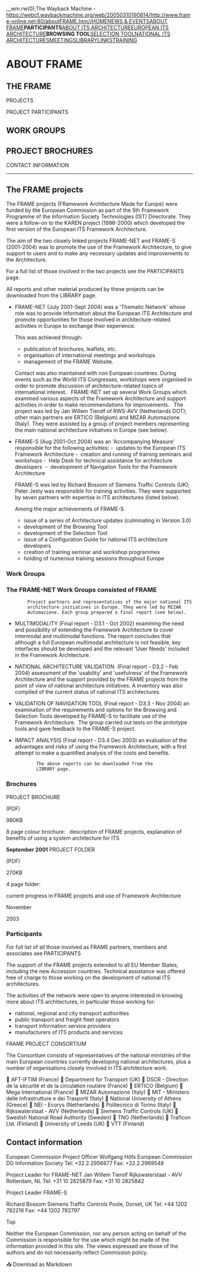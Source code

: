 __wm.rw(0);The Wayback Machine - https://webcf.waybackmachine.org/web/20050310190814/http://www.frame-online.net:80/aboutFRAME.htm//<![CDATA[
__wm.bt(750,27,25,2,"web","http://www.frame-online.net/aboutFRAME.htm","20050310190814",1996,"https://web-static.archive.org/_static/",["https://web-static.archive.org/_static/css/banner-styles.css?v=p7PEIJWi","https://web-static.archive.org/_static/css/iconochive.css?v=3PDvdIFv"], false);
  __wm.rw(1);
//]]>[]()[]()[](http://www.frame-online.net/firstpage.htm)[HOME](http://www.frame-online.net/home.htm)[NEWS & EVENTS](http://www.frame-online.net/news&events.htm)[ABOUT FRAME](http://www.frame-online.net/aboutFRAME.htm)**PARTICIPANTS**[ABOUT ITS ARCHITECTURE](http://www.frame-online.net/aboutArchitecture.htm)[EUROPEAN ITS ARCHITECTURE](http://www.frame-online.net/eitsfa2.htm)**BROWSING TOOL**[SELECTION 
            TOOL](http://www.frame-online.net/selectiontool.htm)[NATIONAL 
            ITS 
            ARCHITECTURES](http://www.frame-online.net/NationalArchs.htm)[MEETINGS](http://www.frame-online.net/Meetings.htm)[LIBRARY](http://www.frame-online.net/library.htm)[LINKS](http://www.frame-online.net/links.htm)[TRAINING](http://www.frame-online.net/training.htm)
# ABOUT FRAME

## THE FRAME 
PROJECTS

PROJECT PARTICIPANTS

## WORK GROUPS

## PROJECT BROCHURES

CONTACT INFORMATION

---

## The FRAME projects

The FRAME projects (FRamework 
Architecture 
Made for 
Europe) 
were funded by the European Commission as part of the 5th Framework Programme of 
the Information Society 
Technologies (IST) Directorate. They were a follow-on to the KAREN project 
(1998-2000) which developed the first version of the European ITS Framework Architecture.

The aim of the two closely 
linked projects FRAME-NET 
and FRAME-S 
(2001-2004) was to promote the use of the Framework Architecture, to give support to users and 
to make any necessary updates and improvements to the Architecture.

For a full list of those involved in 
            the two projects see the PARTICIPANTS 
page.

All reports and other 
material produced by these projects can be downloaded from the
LIBRARY page.

* FRAME-NET 
    (July 2001-Sept 2004) was a 'Thematic Network' whose 
    role was to 
    provide information about the European ITS Architecture and promote opportunities for those involved in
architecture-related activities in Europe to exchange their experience.
    
    This was achieved through:
    - publication of brochures, leaflets, etc. 
    - organisation of international meetings and workshops
    - management of the FRAME Website.
    
    Contact was also maintained 
with non European countries. During events such as the World ITS Congresses, workshops 
    were organised in order to promote discussion of architecture-related topics of 
international interest.
 
    FRAME-NET set up several Work Groups which 
    examined various 
    aspects of the Framework Architecture and support activities in order to make recommendations for 
    improvements.
  
    The project was led by Jan Willem Tierolf of RWS-AVV (Netherlands DOT);  
    other main partners are ERTICO (Belgium) and MIZAR Automazione (Italy). They 
    were 
    assisted by a group of project members representing the main national 
    architecture initiatives in Europe (see below).
* FRAME-S
    (Aug 2001-Oct 2004) was an 'Accompanying Measure' responsible for 
    the following activities:
    -  updates to the European ITS Framework Architecture
    -  creation and running of training seminars and workshops
    -  Help Desk for technical assistance for architecture developers 
    -  development of Navigation Tools 
    for the Framework Architecture
 
    
    FRAME-S was led by Richard Bossom of Siemens Traffic Controls (UK); Peter Jesty 
    was responsible for 
    training activities. They were supported 
    by seven partners with expertise in ITS architectures (listed below).
    
    Among the major achievements of FRAME-S
    - issue of a series of Architecture updates (culminating in Version 3.0)
    - development of the Browsing Tool 
    - development of the Selection Tool
    - issue of a Configuration Guide for national ITS architecture developers
    - creation of training seminar and workshop programmes
    - holding of numerous training sessions throughout Europe

### Work Groups

### The FRAME-NET Work Groups consisted of FRAME 
            Project partners and representatives of the major national ITS 
            architecture initiatives in Europe. They were led by MIZAR 
            Automazione. Each group prepared a final report (see below).

* MULTIMODALITY (Final report - D3.1 - Oct 2002)
              examining the need and possibility of extending the Framework 
              Architecture to cover intermodal and multimodal functions. The 
              report concludes that although a full European multimodal architecture is not 
              feasible, key interfaces should be developed and the 
              relevant 'User Needs' included in the Framework Architecture.
* NATIONAL ARCHITECTURE 
              VALIDATION
               (Final report - 
              D3.2 - Feb 2004)
              assessment of the 'usability' and 'usefulness' of the Framework 
              Architecture and the support provided by the FRAME projects 
              from the point of view of national architecture initiatives. A 
              inventory was also compiled of the current status of national ITS architectures.
* VALIDATION OF NAVIGATION TOOL 
              (Final report - D3.3 - Nov 2004)
              an examination of the requirements and options for the Browsing 
              and Selection Tools developed by FRAME-S to facilitate use of the Framework Architecture.  The 
              group carried out 
              tests on the prototype tools and gave feedback to the FRAME-S project.
* IMPACT ANALYSIS 
              (Final report - D3.4 Dec 2003)
              an evaluation of the advantages and risks of using the Framework 
              Architecture, with a first attempt to make a quantified analysis 
              of the costs and benefits.
              
              The above reports can be downloaded from the 
              LIBRARY page.

### Brochures

PROJECT 
          BROCHURE

(PDF)

980KB

8 page 
          colour brochure:   description of FRAME projects, 
          explanation of benefits of using a system architecture for ITS

**September 2001**
PROJECT 
          FOLDER

(PDF)

270KB

4 
          page folder:

current progress in FRAME projects and use of Framework 
          Architecture

November

2003

### 

### 

### Participants

For full list of all those involved as FRAME partners, members and 
associates see PARTICIPANTS

The support of the FRAME projects extended 
to all EU Member States, including the new Accession countries. Technical assistance 
was offered free of charge to those working on the development of national ITS 
architectures.

The activities of the network were open to 
anyone interested in knowing more about ITS architectures, in particular those 
working for:

- national, regional and city transport authorities 
- public transport and freight fleet operators
- transport information service providers 
- manufacturers of ITS products and services

FRAME PROJECT CONSORTIUM

The Consortium consists of representatives of the national ministries of the 
main European countries currently developing national architectures, plus a 
number of organisations closely involved in ITS architecture work. 

 AFT-IFTIM (France)
 Department for Transport (UK)
 DSCR - Direction de la sécurité et de la circulation routière (France)
 ERTICO (Belgium)
 Mega International (France)
 MIZAR Automazione (Italy)
 MIT - Ministero delle Infrastrutture e dei Trasporti (Italy)
 National University of Athens (Greece)
 NEI - Ecorys (Netherlands)
 Politecnico di Torino (Italy)
 Rijkswaterstaat - AVV (Netherlands)
 Siemens Traffic Controls (UK)
 Swedish National Road Authority (Sweden)
 TNO (Netherlands)
 Traficon Ltd. (Finland)
 University of Leeds (UK)
 VTT (Finland)

## Contact information

European Commission Project Officer
Wolfgang Höfs
European Commission
DG Information Society
Tel: +32.2.2956877 
Fax: +32.2.2969548

Project Leader for FRAME-NET
Jan Willem Tierolf
Rijkswaterstaat - AVV
Rotterdam, NL
Tel: +31 10 2825879
Fax: +31 10 2825842

Project Leader FRAME-S 

Richard Bossom
Siemens Traffic Controls
Poole, Dorset, UK
Tel: +44 1202 782216
Fax: +44 1202 782797

Top

Neither the European Commission, nor any
person acting on behalf of the Commission is responsible for the use which might
be made of the information provided in this site. The views expressed are those
of the authors and do not necessarily reflect Commission policy.

📥 Download as Markdown